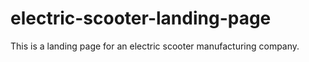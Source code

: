 # electric-scooter-landing-page<br>

This is a landing page for an electric scooter manufacturing company.
